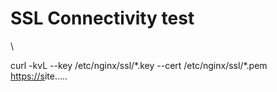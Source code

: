 # SSL Connectivity test

&#x20;\


curl -kvL --key /etc/nginx/ssl/\*.key  --cert  /etc/nginx/ssl/\*.pem  [https://s](https://gateway.ocbc.com/via/corp/1.0/voidtransaction)ite.....
